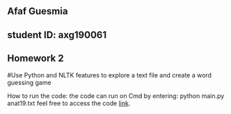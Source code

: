 ## Afaf Guesmia 
## student ID: axg190061
## Homework 2
#Use Python and NLTK features to explore a text file and create a word guessing game

How to run the code: the code can run on Cmd by entering: python main.py anat19.txt
 feel free to access the code [link](https://github.com/afaf-guesmia/Homework2_word_guessing/blob/main/main.py).
